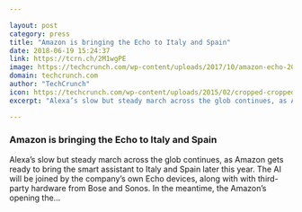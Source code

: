 ```yaml
---

layout: post
category: press
title: "Amazon is bringing the Echo to Italy and Spain"
date: 2018-06-19 15:24:37
link: https://tcrn.ch/2M1wgPE
image: https://techcrunch.com/wp-content/uploads/2017/10/amazon-echo-2017-lead.jpg?w=599
domain: techcrunch.com
author: "TechCrunch"
icon: https://techcrunch.com/wp-content/uploads/2015/02/cropped-cropped-favicon-gradient.png?w=180
excerpt: "Alexa’s slow but steady march across the glob continues, as Amazon gets ready to bring the smart assistant to Italy and Spain later this year. The AI will be joined by the company’s own Echo devices, along with with third-party hardware from Bose and Sonos. In the meantime, the Amazon’s opening the…"

---
```


### Amazon is bringing the Echo to Italy and Spain

Alexa’s slow but steady march across the glob continues, as Amazon gets ready to bring the smart assistant to Italy and Spain later this year. The AI will be joined by the company’s own Echo devices, along with with third-party hardware from Bose and Sonos. In the meantime, the Amazon’s opening the…